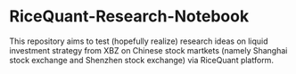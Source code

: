 # RiceQuant-Research-Notebook
This repository aims to test (hopefully realize) research ideas on liquid investment strategy from XBZ on Chinese stock martkets (namely Shanghai stock exchange and Shenzhen stock exchange) via RiceQuant platform.


